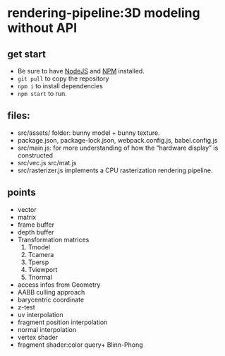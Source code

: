 # rendering-pipeline:3D modeling without API

## get start
* Be sure to have [NodeJS](https://nodejs.org/en/) and [NPM](https://www.npmjs.com/) installed.
* `git pull` to copy the repository
* `npm i` to install dependencies
* `npm start` to run.


##  files:
* src/assets/ folder: bunny model + bunny texture.
* package.json, package-lock.json, webpack.config.js, babel.config.js
* src/main.js: for more understanding of how the “hardware display” is constructed
* src/vec.js src/mat.js
* src/rasterizer.js implements a CPU rasterization rendering pipeline.



## points
* vector
* matrix
* frame buffer
* depth buffer
* Transformation matrices
  1. Tmodel
  2. Tcamera
  3. Tpersp
  4. Tviewport
  5. Tnormal
* access infos from Geometry
* AABB culling approach
* barycentric coordinate
* z-test
* uv interpolation
* fragment position interpolation
* normal interpolation
* vertex shader
* fragment shader:color query+ Blinn-Phong

